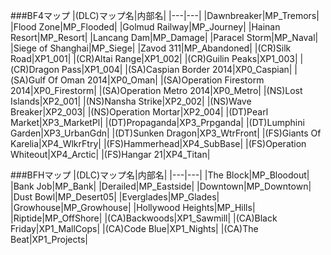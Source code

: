 ###BF4マップ
|(DLC)マップ名|内部名|
|---|---|
|Dawnbreaker|MP_Tremors|
|Flood Zone|MP_Flooded|
|Golmud Railway|MP_Journey|
|Hainan Resort|MP_Resort|
|Lancang Dam|MP_Damage|
|Paracel Storm|MP_Naval|
|Siege of Shanghai|MP_Siege|
|Zavod 311|MP_Abandoned|
|(CR)Silk Road|XP1_001|
|(CR)Altai Range|XP1_002|
|(CR)Guilin Peaks|XP1_003|
|(CR)Dragon Pass|XP1_004|
|(SA)Caspian Border 2014|XP0_Caspian|
|(SA)Gulf Of Oman 2014|XP0_Oman|
|(SA)Operation Firestorm 2014|XP0_Firestorm|
|(SA)Operation Metro 2014|XP0_Metro|
|(NS)Lost Islands|XP2_001|
|(NS)Nansha Strike|XP2_002|
|(NS)Wave Breaker|XP2_003|
|(NS)Operation Mortar|XP2_004|
|(DT)Pearl Market|XP3_MarketPl|
|(DT)Propaganda|XP3_Prpganda|
|(DT)Lumphini Garden|XP3_UrbanGdn|
|(DT)Sunken Dragon|XP3_WtrFront|
|(FS)Giants Of Karelia|XP4_WlkrFtry|
|(FS)Hammerhead|XP4_SubBase|
|(FS)Operation Whiteout|XP4_Arctic|
|(FS)Hangar 21|XP4_Titan|

###BFHマップ
|(DLC)マップ名|内部名|
|---|---|
|The Block|MP_Bloodout|
|Bank Job|MP_Bank|
|Derailed|MP_Eastside|
|Downtown|MP_Downtown|
|Dust Bowl|MP_Desert05|
|Everglades|MP_Glades|
|Growhouse|MP_Growhouse|
|Hollywood Heights|MP_Hills|
|Riptide|MP_OffShore|
|(CA)Backwoods|XP1_Sawmill|
|(CA)Black Friday|XP1_MallCops|
|(CA)Code Blue|XP1_Nights|
|(CA)The Beat|XP1_Projects|
